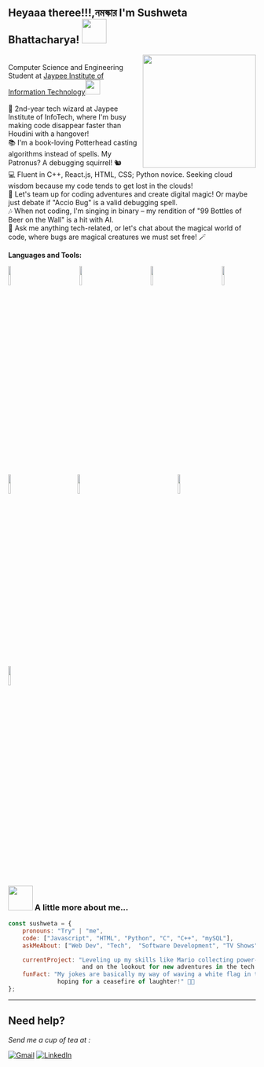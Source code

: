 <h2>Heyaaa theree!!!,নমস্কার  I'm Sushweta Bhattacharya! <img src="https://media.giphy.com/media/Cmr1OMJ2FN0B2/giphy.gif" width="50"></h2> 
<img align='right' src="https://media.giphy.com/media/nFLW7PNGgN3lI68rdv/giphy.gif" width="230"> 
<br/>
<div align = 'left'>
Computer Science and Engineering Student at <a href="https://www.jiit.ac.in/">Jaypee Institute of Information Technology</a><img src="https://media.giphy.com/media/fYSnHlufseco8Fh93Z/giphy.gif" width="30">
<br/>
<br/>
🚀 2nd-year tech wizard at Jaypee Institute of InfoTech, where I'm busy making code disappear faster than Houdini with a hangover!
<br/>
📚 I'm a book-loving Potterhead casting algorithms instead of spells. My Patronus? A debugging squirrel! 🐿️<br/>
💻 Fluent in C++, React.js, HTML, CSS; Python novice. Seeking cloud wisdom because my code tends to get lost in the clouds!<br/>
👥 Let's team up for coding adventures and create digital magic! Or maybe just debate if "Accio Bug" is a valid debugging spell.<br/>
🎶 When not coding, I'm singing in binary – my rendition of "99 Bottles of Beer on the Wall" is a hit with AI.<br/>
💬 Ask me anything tech-related, or let's chat about the magical world of code, where bugs are magical creatures we must set free! 🪄<br/>


**Languages and Tools:** 

<p>
  
  <code><img width="10%" src="https://www.vectorlogo.zone/logos/python/python-vertical.svg"></code>
&nbsp;&nbsp;&nbsp;&nbsp;&nbsp;&nbsp;&nbsp; &nbsp;&nbsp;&nbsp;&nbsp;&nbsp;&nbsp;&nbsp;&nbsp;&nbsp;&nbsp;&nbsp;&nbsp;&nbsp;&nbsp;
  <code><img width="10%" src="https://upload.wikimedia.org/wikipedia/commons/3/35/The_C_Programming_Language_logo.svg"></code>
  &nbsp;&nbsp;&nbsp;&nbsp;&nbsp;&nbsp;&nbsp; &nbsp;&nbsp;&nbsp;&nbsp;&nbsp;&nbsp;&nbsp;&nbsp;&nbsp;&nbsp;&nbsp;&nbsp;&nbsp;&nbsp;
  <code><img width="10%" src="https://www.vectorlogo.zone/logos/w3_html5/w3_html5-ar21.svg"></code>
  &nbsp;&nbsp;&nbsp;&nbsp;&nbsp;&nbsp;&nbsp; &nbsp;&nbsp;&nbsp;&nbsp;&nbsp;&nbsp;&nbsp;&nbsp;&nbsp;&nbsp;&nbsp;&nbsp;&nbsp;&nbsp;
  <code><img width="10%" src="https://www.vectorlogo.zone/logos/javascript/javascript-ar21.svg"></code>
  <br /><br /><br />
  <code><img width="10%" src="https://www.vectorlogo.zone/logos/mysql/mysql-ar21.svg"></code>&nbsp;&nbsp;&nbsp;&nbsp;&nbsp;&nbsp;&nbsp; &nbsp;&nbsp;&nbsp;&nbsp;&nbsp;&nbsp;&nbsp;&nbsp;&nbsp;&nbsp;&nbsp;&nbsp;&nbsp;&nbsp;
  <code><img width="10%" src="https://www.vectorlogo.zone/logos/w3_css/w3_css-official.svg"></code>&nbsp;&nbsp;&nbsp;&nbsp;&nbsp;&nbsp;&nbsp; &nbsp;&nbsp;&nbsp;&nbsp;&nbsp;&nbsp;&nbsp;&nbsp;&nbsp;&nbsp;&nbsp;&nbsp;&nbsp;&nbsp;
 &nbsp;&nbsp;&nbsp;&nbsp;&nbsp;&nbsp;&nbsp; &nbsp;&nbsp;&nbsp;&nbsp;&nbsp;&nbsp;&nbsp;
  <code><img width="10%" src="https://upload.wikimedia.org/wikipedia/commons/1/18/ISO_C%2B%2B_Logo.svg"></code>&nbsp;&nbsp;&nbsp;&nbsp;&nbsp;&nbsp;&nbsp; &nbsp;&nbsp;&nbsp;&nbsp;&nbsp;&nbsp;&nbsp;&nbsp;&nbsp;&nbsp;&nbsp;&nbsp;&nbsp;&nbsp;
  <code><img width="10%" src="https://www.vectorlogo.zone/logos/nodejs/nodejs-icon.svg"></code>
  <br /><br /><br />
</p>

### <img src="https://media.giphy.com/media/VgCDAzcKvsR6OM0uWg/giphy.gif" width="50"> A little more about me...  

```javascript
const sushweta = {
    pronouns: "Try" | "me",
    code: ["Javascript", "HTML", "Python", "C", "C++", "mySQL"],
    askMeAbout: ["Web Dev", "Tech",  "Software Development", "TV Shows", "Music", "Books", "Harry Potter"],

    currentProject: "Leveling up my skills like Mario collecting power-ups
                     and on the lookout for new adventures in the tech kingdom!" 🍄💻😄",
    funFact: "My jokes are basically my way of waving a white flag in the comedy battlefield,
              hoping for a ceasefire of laughter!" 🚩😂
};
```


---

## Need help?
<i>Send me a cup of tea at :</i><br/>

[![Gmail](https://img.shields.io/badge/%20-Send%20Mail-black?color=14171A&labelColor=ef5350&logo=gmail&logoColor=ffffff)](mailto:22103198@mail.jiit.ac.in?subject=From%20GitHub&body=Hi,%20there.%20Found%20you%20from%20GitHub.)
 [![LinkedIn](https://img.shields.io/badge/LinkedIn-connect-blue.svg?logo=linkedin&logoColor=white)](www.linkedin.com/in/sushweta-bhattacharya-8bb869273)

</p>
